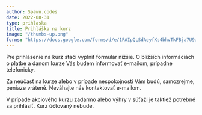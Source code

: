 ```yaml
---
author: Spawn.codes
date: 2022-08-31
type: prihlaska
title: Prihláška na kurz
image: "/thumbs-up.png"
forms: "https://docs.google.com/forms/d/e/1FAIpQLSdAeyfXs4bhvTkFBja7U9ah8_QdNz4ZSaEzKh91Q7ZOBsh4ww/viewform?embedded=true"
---
```


Pre prihlásenie na kurz stačí vyplniť formulár nižšie. O bližších informáciách o platbe a danom kurze Vás budem informovať e-mailom, prípadne telefonicky.

Za neúčasť na kurze alebo v prípade nespokojnosti Vám budú, samozrejme, peniaze vrátené. Neváhajte nás kontaktovať e-mailom.

V prípade akciového kurzu zadarmo alebo výhry v súťaži je taktiež potrebné sa prihlásiť. Kurz účtovaný nebude.